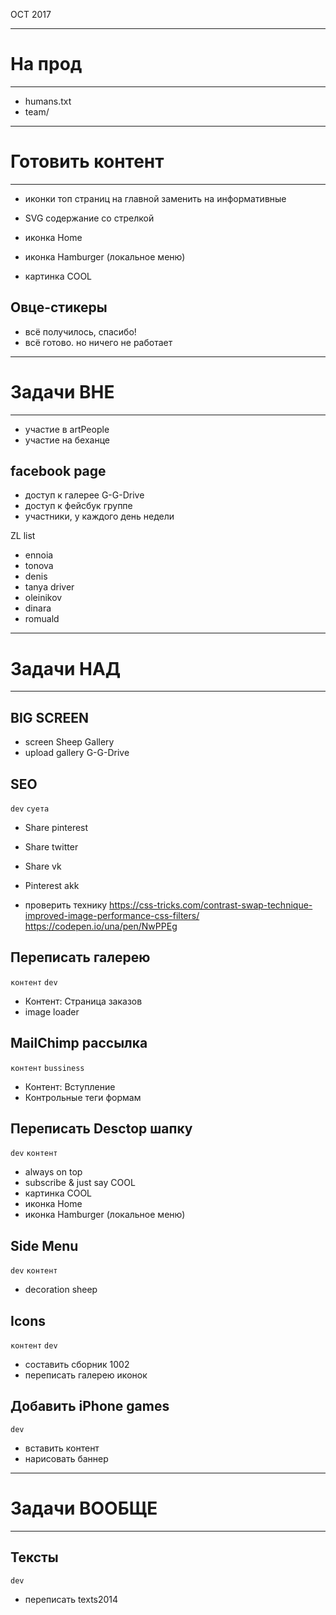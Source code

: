 OCT 2017

-------------------------------------------------------------
# На прод
-------------------------------------------------------------

- humans.txt
- team/

-------------------------------------------------------------
# Готовить контент
-------------------------------------------------------------

- иконки топ страниц на главной заменить на информативные

- SVG содержание со стрелкой
- иконка Home
- иконка Hamburger (локальное меню)
- картинка COOL

## Овце-стикеры

- всё получилось, спасибо!
- всё готово. но ничего не работает



-------------------------------------------------------------
# Задачи ВНЕ
-------------------------------------------------------------

- участие в artPeople
- участие на беханце

## facebook page

- доступ к галерее G-G-Drive
- доступ к фейсбук группе
- участники, у каждого день недели

ZL list
- ennoia
- tonova
- denis
- tanya driver
- oleinikov
- dinara
- romuald













-------------------------------------------------------------
# Задачи НАД
-------------------------------------------------------------

## BIG SCREEN

- screen Sheep Gallery
- upload gallery G-G-Drive


## SEO

`dev`
`суета`

- Share pinterest
- Share twitter
- Share vk
- Pinterest akk

- проверить технику
https://css-tricks.com/contrast-swap-technique-improved-image-performance-css-filters/
https://codepen.io/una/pen/NwPPEg

## Переписать галерею

`контент`
`dev`

- Контент: Страница заказов
- image loader

## MailChimp рассылка

`контент`
`bussiness`

- Контент: Вступление
- Контрольные теги формам


## Переписать Desctop шапку

`dev`
`контент`

- always on top
- subscribe & just say COOL
- картинка COOL
- иконка Home
- иконка Hamburger (локальное меню)

## Side Menu

`dev`
`контент`

- decoration sheep

## Icons

`контент`
`dev`

- составить сборник 1002
- переписать галерею иконок

## Добавить iPhone games

`dev`

- вставить контент
- нарисовать баннер


-------------------------------------------------------------
# Задачи ВООБЩЕ
-------------------------------------------------------------

## Тексты

`dev`

- переписать texts2014
